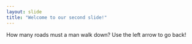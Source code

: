 ```yaml
---
layout: slide
title: "Welcome to our second slide!"
---
```

How many roads must a man walk down?
Use the left arrow to go back!
